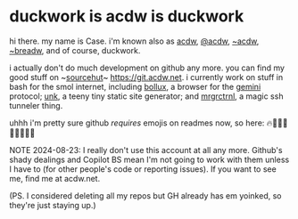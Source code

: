 # duckwork is acdw is duckwork

hi there.
my name is Case.
i'm known also as
[acdw](https://www.acdw.net/),
[@acdw](https://writing.exchange/@acdw),
[~acdw](https://tilde.town/~acdw),
[~breadw](https://breadpunk.club/~acdw),
and of course, duckwork.

i actually don't do much development on github any more.
you can find my good stuff on
~[sourcehut](https://sr.ht/~acdw)~
<https://git.acdw.net>.
i currently work on stuff in bash for the smol internet,
including
[bollux](https://sr.ht/~acdw/bollux/), a browser for the
[gemini](https://gemini.circumlunar.space/)
protocol;
[unk](https://sr.ht/~acdw/unk/), 
a teeny tiny static site generator;
and
[mrgrctrnl](https://sr.ht/~acdw/mrgrctrnl/),
a magic ssh tunneler thing.

uhhh i'm pretty sure github *requires* emojis on readmes now, so here:
🔥🌭🍞😂🐌🐔🎩🎳😤

NOTE 2024-08-23: I really don't use this account at all any more. 
Github's shady dealings and Copilot BS mean I'm not going to work with them unless I have to
(for other people's code or reporting issues).
If you want to see me, find me at acdw.net.

(PS. I considered deleting all my repos but GH already has em yoinked, so they're just staying up.)
